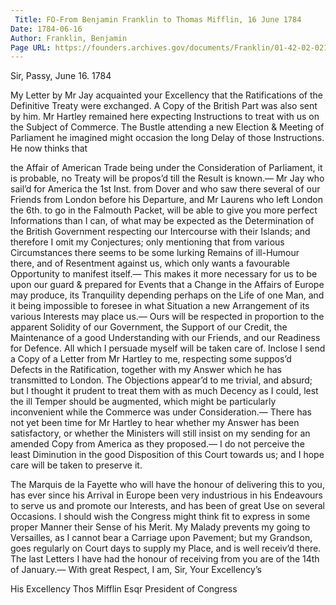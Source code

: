 ```yaml
---
 Title: FO-From Benjamin Franklin to Thomas Mifflin, 16 June 1784
Date: 1784-06-16
Author: Franklin, Benjamin
Page URL: https://founders.archives.gov/documents/Franklin/01-42-02-0213
---
```



Sir,
Passy, June 16. 1784

My Letter by Mr Jay acquainted your Excellency that the Ratifications of the Definitive Treaty were exchanged. A Copy of the British Part was also sent by him.
Mr Hartley remained here expecting Instructions to treat with us on the Subject of Commerce. The Bustle attending a new Election & Meeting of Parliament he imagined might occasion the long Delay of those Instructions. He now thinks that

the Affair of American Trade being under the Consideration of Parliament, it is probable, no Treaty will be propos’d till the Result is known.— Mr Jay who sail’d for America the 1st Inst. from Dover and who saw there several of our Friends from London before his Departure, and Mr Laurens who left London the 6th. to go in the Falmouth Packet, will be able to give you more perfect Informations than I can, of what may be expected as the Determination of the British Government respecting our Intercourse with their Islands; and therefore I omit my Conjectures; only mentioning that from various Circumstances there seems to be some lurking Remains of ill-Humour there, and of Resentment against us, which only wants a favourable Opportunity to manifest itself.— This makes it more necessary for us to be upon our guard & prepared for Events that a Change in the Affairs of Europe may produce, its Tranquility depending perhaps on the Life of one Man, and it being impossible to foresee in what Situation a new Arrangement of its various Interests may place us.— Ours will be respected in proportion to the apparent Solidity of our Government, the Support of our Credit, the Maintenance of a good Understanding with our Friends, and our Readiness for Defence. All which I persuade myself will be taken care of.
Inclose I send a Copy of a Letter from Mr Hartley to me, respecting some suppos’d Defects in the Ratification, together with my Answer which he has transmitted to London. The Objections appear’d to me trivial, and absurd; but I thought it prudent to treat them with as much Decency as I could, lest the ill Temper should be augmented, which might be particularly inconvenient while the Commerce was under Consideration.— There has not yet been time for Mr Hartley to hear whether my Answer has been satisfactory, or whether the Ministers will still insist on my sending for an amended Copy from America as they proposed.—
I do not perceive the least Diminution in the good Disposition of this Court towards us; and I hope care will be taken to preserve it.

The Marquis de la Fayette who will have the honour of delivering this to you, has ever since his Arrival in Europe been very industrious in his Endeavours to serve us and promote our Interests, and has been of great Use on several Occasions. I should wish the Congress might think fit to express in some proper Manner their Sense of his Merit.
My Malady prevents my going to Versailles, as I cannot bear a Carriage upon Pavement; but my Grandson, goes regularly on Court days to supply my Place, and is well receiv’d there.
The last Letters I have had the honour of receiving from you are of the 14th of January.—
With great Respect, I am, Sir, Your Excellency’s

His Excellency Thos Mifflin Esqr President of Congress


